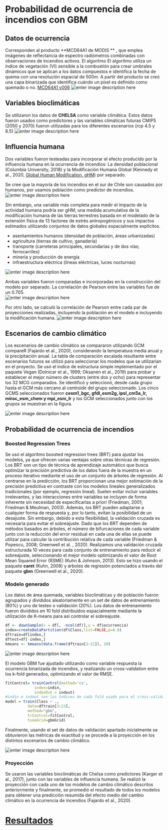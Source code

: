 # Probabilidad de ocurrencia de incendios con GBM

## Datos de ocurrencia
Corresponden al producto **MCD64A1 de MODIS ** , que emplea imágenes de reflectancia de espectro radiómetros combinadas con observaciones de incendios activos. El algoritmo El algoritmo utiliza un índice de vegetación (VI) sensible a la combustión para crear umbrales dinámicos que se aplican a los datos compuestos e identifica la fecha de quema con una resolución espacial de 500m. A partir del producto se creó una capa binarizada que identifica cuándo un píxel es definido como quemado o no. [MCD64A1  v006](https://lpdaac.usgs.gov/products/mcd64a1v006/)
![enter image description here](https://github.com/Vakkhus/PN-Incendios/blob/main/Figures/Plots/Ocurrencias.png?raw=true)

## Variables bioclimáticas

Se utilizaron los datos de **CHELSA** como variable climática. Estos datos fueron usados como predictores y las variables climáticas futuras CMIP5 (2050 y 2070) fueron utilizadas para los diferentes escenarios (rcp 4.5 y 8.5) ![enter image description here](https://github.com/Vakkhus/PN-Incendios/blob/main/Figures/Plots/bio.png?raw=true)

## Influencia humana
Dos variables fueron testeadas para incorporar el efecto producido por la influencia humana en la ocurrencia de incendios: La densidad poblacional (Columbia University, 2018) y la Modificación Humana Global (Kennedy et al., 2020, [Global Human Modification, gHM](https://sedac.ciesin.columbia.edu/data/set/lulc-human-modification-terrestrial-systems))  por separado. 

Se cree que la mayoría de los incendios en el sur de Chile son causados por humanos, por usamos población como predictor de incendios.  
![enter image description here](https://github.com/Vakkhus/PN-Incendios/blob/main/Figures/Plots/poblacion.png?raw=true)

Sin embargo, una variable más completa para medir el impacto de la actividad humana podría ser gHM, una medida acumulativa de la modificación humana de las tierras terrestres basada en el modelado de la extensión física de 13 factores de estrés antropogénicos y sus impactos estimados utilizando conjuntos de datos globales espacialmente explícitos. 

 - asentamientos humanos (densidad de población, áreas urbanizadas)
-  agricultura (tierras de cultivo, ganadería)
-  transporte (carreteras principales, secundarias y de dos vías; ferrocarriles)
-  minería y producción de energía
-  infraestructura eléctrica (líneas eléctricas, luces nocturnas)  

![enter image description here](https://github.com/Vakkhus/PN-Incendios/blob/main/Figures/Plots/ghm.png?raw=true)

Ambas variables fueron comparadas e incorporadas en la construcción del modelo por separado. La correlación de Pearson entre las variables fue de un 0.705.  
![enter image description here](https://github.com/Vakkhus/PN-Incendios/blob/main/Figures/Plots/ghm%20vs%20density.png?raw=true)

Por otro lado, se calculó la correlación de Pearson entre cada par de proyecciones realizadas, incluyendo la población en el modelo e incluyendo la modificación humana. 
![enter image description here](https://github.com/Vakkhus/PN-Incendios/blob/main/Figures/Plots/Corr_pearson.png?raw=true)

## Escenarios de cambio climático
Los escenarios de cambio climático se compararon utilizando GCM compareR (Fajardo et al., 2020), considerando la temperatura media anual y la precipitación anual. La tabla de comparación escalada resultante entre escenarios futuros se utilizó para seleccionar los modelos que se utilizarían en el proyecto. Se usó el índice de estructura simple implementado por el paquete Vegan (Dolnicar et al., 1999; Oksanen et al., 2019) para probar y establecer el mejor número de clusters (entre dos y ocho) para representar los 32 MCG comparados. Se identificó y seleccionó, desde cada grupo hasta el GCM más cercano al centroide del grupo seleccionado. Los cinco GCMS seleccionados fueron **cesm1_bgc, gfdl_esm2g, ipsl_cm5a_lr, miroc_esm_chem y mpi_esm_lr** y los GCM seleccionados junto con los grupos se muestran en la figura.

![enter image description here](https://github.com/Vakkhus/PN-Incendios/blob/main/Figures/Plots/modelos.png?raw=true)

## Probabilidad de ocurrencia de incendios
### Boosted Regression Trees
Se usó el algoritmo boosted regression trees (BRT) para ajustar los modelos, ya que ofrecen varias ventajas sobre otras técnicas de regresión. Los BRT son un tipo de técnica de aprendizaje automático que busca optimizar la precisión predictiva de los datos fuera de la muestra en un proceso iterativo mediante el uso de un conjunto de árboles de regresión. Al centrarse en la predicción, los BRT proporcionan una mejor estimación de la precisión predictiva en contraste con los modelos lineales generalizados tradicionales (por ejemplo, regresión lineal). Suelen evitar incluir variables irrelevantes, y las interacciones entre variables se incluyen de forma inherente sin necesidad de especificarlas a priori (Friedman, 2001; Friedman & Meulman, 2003). Además, los BRT pueden adaptarse a cualquier forma de respuesta y, por lo tanto, evitan la posibilidad de un desajuste. Sin embargo, debido a esta flexibilidad, la validación cruzada es necesaria para evitar el sobreajuste. Dado que los BRT dependen de métodos basados ​​en árboles, el número de bifurcaciones de cada variable junto con la reducción del error residual en cada una de ellas se puede utilizar para calcular la contribución relativa de cada variable (Friedman & Popescu, 2008; Greenwell et al. , 2020). Realizamos una validación cruzada estructurada 10 veces para cada conjunto de entrenamiento para reducir el sobreajuste, seleccionando el mejor modelo optimizando el valor de Root Mean Squared Error (RSME) (Kuhn & Johnson, 2013). Esto se hizo usando el paquete **caret** (Kuhn, 2008) y árboles de regresión potenciados a través del paquete **gbm** (Greenwell et al., 2020).

### Modelo generado
Los datos de área quemada, variables bioclimáticas y de población fueron agrupados y divididos aleatoriamente en un set de datos de entrenamiento (80%) y uno de testeo o validación (20%). Los datos de entrenamiento fueron divididos en 10 fold distribuídos espacialmente mediante la utilización de K-means para así controlar el sobreajuste. 

```R
df <- downSample(x = df[, -ncol(df)],y = df$ocurrencia)
index=createDataPartition(df$Class,list=FALSE,p=0.8)
dftrain=df[index,]
dftest=df[-index,]
kmeans <- kmeans(data.frame(dftrain[3:21]), 10)
```
![enter image description here](https://github.com/Vakkhus/PN-Incendios/blob/main/Figures/Plots/kmeansmap.png?raw=true)

El modelo GBM fue ajustado utilizando como variable respuesta la ocurrencia binarizada de incendios, y realizando un cross-validation entre los k-fold generados, optimizando el valor de RMSE.
```R
fitControl= trainControl(method='cv', 
			 index=indin, 
			 indexOut = indout) 
#indin e indout son los índices de cada fold usado para el cross-validation
model = train(Class ~ ., 
	      data=dftrain[3:23], 
	      method="gbm", 
	      trControl=fitControl, 
	      tuneGrid=gbmGrid)
```
 Finalmente, usando el set de datos de validación apartado inicialmente se obtuvieron las métricas de exactitud y se procede a la proyección en los distintos escenarios de cambio climático. 

![enter image description here](https://github.com/Vakkhus/PN-Incendios/blob/main/Figures/Plots/diagrama_final.png?raw=true)

### Proyección

Se usaron las variables bioclimáticas de Chelsa como predictores (Karger et al., 2017), junto con las variables de influencia humana. Se realizó la proyección con cada uno de los modelos de cambio climático descritos anteriormente y finalmente, se promedió el resultado de todos los modelos para obtener una predicción resumida del efecto medio del cambio climático en la ocurrencia de incendios (Fajardo et al., 2020).

# [Resultados](https://github.com/Vakkhus/PN-Incendios/tree/main/Results/Raster)
